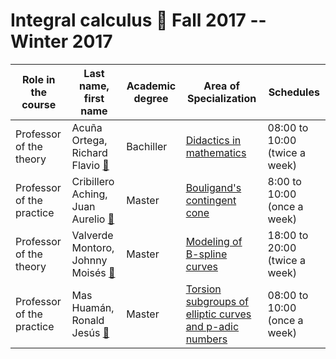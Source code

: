 Integral calculus :notebook_with_decorative_cover: Fall 2017 -- Winter 2017 
========================

| Role in the course | Last name, first name | Academic degree | Area of Specialization | Schedules |
| ---- | --- | --- | ---- | --- |
| Professor of the theory | Acuña Ortega, Richard Flavio [:e-mail:](mailto:acuna2002@hotmail.com) | Bachiller | [Didactics in mathematics]() | 08:00 to 10:00 (twice a week) |
| Professor of the practice | Cribillero Aching, Juan Aurelio [:e-mail:](mailto:juan_aching@hotmail.com) | Master | [Bouligand's contingent cone](http://dina.concytec.gob.pe/appDirectorioCTI/VerDatosInvestigador.do;jsessionid=ad457c1178e9ddbbced85e520d3d?id_investigador=113860) | 8:00 to 10:00 (once a week)|
| Professor of the theory | Valverde Montoro, Johnny Moisés [:e-mail:](mailto:jmvfox@gmail.com) | Master | [Modeling of B-spline curves](http://directorio.concytec.gob.pe/appDirectorioCTI/VerDatosInvestigador.do;jsessionid=2b7152e148de80fdc4565d82f2d0?id_investigador=22865) | 18:00 to 20:00 (twice a week) |
| Professor of the practice | Mas Huamán, Ronald Jesús [:e-mail:](mailto:ronjes82@hotmail.com) | Master | [Torsion subgroups of elliptic curves and p-adic numbers](http://alicia.concytec.gob.pe/vufind/Author/Home?author=Mas+Huam%C3%A1n%2C+Ronald+Jes%C3%BAs) | 08:00 to 10:00 (once a week)|
